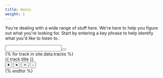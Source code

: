 ```yaml
---
title: music
weight: 1
---
```

<div class="copy-area">
	<p>
		You're dealing with a wide range of stuff here. We're here to help you figure out what you're looking for. Start by entering a key phrase to help identify what you'd like to listen to.
	</p> 
	<input class="input" type="text" ><button class="btn" type="submit"></button>
</div>

<div class="music-container">
	{% for track in site.data.tracks %}
		<div class="music">
			<label>{{ track.title }}</label>
			<div class="close"></div>
			<div class="player">
				<audio id="player-{{ forloop.index0 }}" src="{{ track.mp3 }}"></audio>
				<div> 
				  <button onclick="document.getElementById('player-{{ loop.index0 }}').play()">&#x23f5;</button> 
				  <button onclick="document.getElementById('player-{{ loop.index0 }}').pause()">&#x23f8;</button> 
				  <button onclick="document.getElementById('player-{{ loop.index0 }}').volume += 0.1">+</button> 
				  <button onclick="document.getElementById('player-{{ loop.index0 }}').volume -= 0.1">-</button> 
				</div>
			</div>
		</div>
	{% endfor %}
</div>
